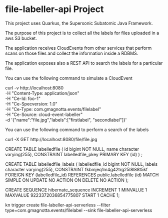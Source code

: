 # file-labeller-api Project

This project uses Quarkus, the Supersonic Subatomic Java Framework.

The purpose of this project is to collect all the labels for files uploaded
in a aws S3 bucket.

The application receives CloudEvents from other services that perform scans on
those files and collect the information inside a RDBMS.

The application exposes also a REST API to search the labels for a particular
file.

You can use the following command to simulate a CloudEvent

curl -v http://localhost:8080 \
  -H "Content-Type: application/json" \
  -H "Ce-Id: foo-1" \
  -H "Ce-Specversion: 1.0" \
  -H "Ce-Type: com.gmagnotta.events/filelabel" \
  -H "Ce-Source: cloud-event-labeller" \
  -d '{"name":"file.jpg","labels":["firstlabel", "secondlabel"]}'

You can use the following command to perform a search of the labels

curl -X GET http://localhost:8080/file/file.jpg



CREATE TABLE labelledfile
(
  id bigint NOT NULL,
  name character varying(255),
  CONSTRAINT labelledfile_pkey PRIMARY KEY (id)
)
;

CREATE TABLE labelledfile_labels
(
  labelledfile_id bigint NOT NULL,
  labels character varying(255),
  CONSTRAINT fkbmjeq1m4g42trg25l8l88t5kf FOREIGN KEY (labelledfile_id)
      REFERENCES public.labelledfile (id) MATCH SIMPLE
      ON UPDATE NO ACTION ON DELETE NO ACTION
);


CREATE SEQUENCE hibernate_sequence
  INCREMENT 1
  MINVALUE 1
  MAXVALUE 9223372036854775807
  START 1
  CACHE 1;

kn trigger create file-labeller-api-serverless --filter type=com.gmagnotta.events/filelabel --sink file-labeller-api-serverless